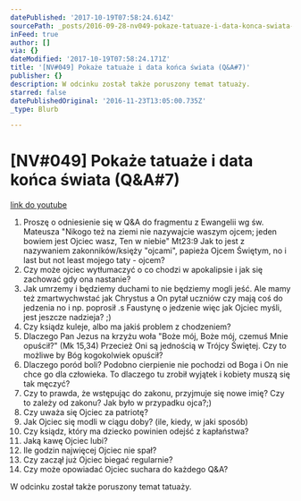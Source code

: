 ```yaml
---
datePublished: '2017-10-19T07:58:24.614Z'
sourcePath: _posts/2016-09-28-nv049-pokaze-tatuaze-i-data-konca-swiata-qanda7.md
inFeed: true
author: []
via: {}
dateModified: '2017-10-19T07:58:24.171Z'
title: '[NV#049] Pokaże tatuaże i data końca świata (Q&A#7)'
publisher: {}
description: W odcinku został także poruszony temat tatuaży.
starred: false
datePublishedOriginal: '2016-11-23T13:05:00.735Z'
_type: Blurb

---
```

# \[NV\#049\] Pokaże tatuaże i data końca świata (Q&A\#7)
[link do youtube][0]

1. Proszę o odniesienie się w Q&A do fragmentu z Ewangelii wg św. Mateusza "Nikogo też na ziemi nie nazywajcie waszym ojcem; jeden bowiem jest Ojciec wasz, Ten w niebie" Mt23:9 Jak to jest z nazywaniem zakonników/księży "ojcami", papieża Ojcem Świętym, no i last but not least mojego taty - ojcem?
2. Czy może ojciec wytłumaczyć o co chodzi w apokalipsie i jak się zachować gdy ona nastanie?
3. Jak umrzemy i będziemy duchami to nie będziemy mogli jeść. Ale mamy też zmartwychwstać jak Chrystus a On pytał uczniów czy mają coś do jedzenia no i np. poprosił .s Faustynę o jedzenie więc jak Ojciec myśli, jest jeszcze nadzieja? ;)
4. Czy ksiądz kuleje, albo ma jakiś problem z chodzeniem?
5. Dlaczego Pan Jezus na krzyżu woła "Boże mój, Boże mój, czemuś Mnie opuścił?" (Mk 15,34) Przecież Oni są jednością w Trójcy Świętej. Czy to możliwe by Bóg kogokolwiek opuścił?
6. Dlaczego poród boli? Podobno cierpienie nie pochodzi od Boga i On nie chce go dla człowieka. To dlaczego tu zrobił wyjątek i kobiety muszą się tak męczyć?
7. Czy to prawda, że wstępując do zakonu, przyjmuje się nowe imię? Czy to zależy od zakonu? Jak było w przypadku ojca?;)
8. Czy uważa się Ojciec za patriotę?
9. Jak Ojciec się modli w ciągu doby? (ile, kiedy, w jaki sposób)
10. Czy ksiądz, który ma dziecko powinien odejść z kapłaństwa?
11. Jaką kawę Ojciec lubi?
12. Ile godzin najwięcej Ojciec nie spał?
13. Czy zaczął już Ojciec biegać regularnie?
14. Czy może opowiadać Ojciec suchara do każdego Q&A?

W odcinku został także poruszony temat tatuaży.

[0]: https://www.youtube.com/watch?v=qhXyqUY8hgo